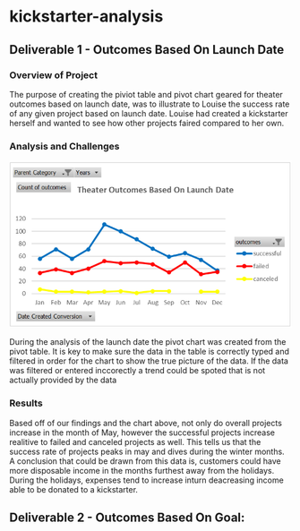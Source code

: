 # kickstarter-analysis

## Deliverable 1 - Outcomes Based On Launch Date
### Overview of Project
The purpose of creating the piviot table and pivot chart geared for theater outcomes based on launch date, was to illustrate to Louise the success rate of any given project based on launch date. Louise had created a kickstarter herself and wanted to see how other projects faired compared to her own.
### Analysis and Challenges
![Theater_Outcomes_Vs_Launch.png](Theater_Outcomes_Vs_Launch.png)

During the analysis of the launch date the pivot chart was created from the pivot table. It is key to make sure the data in the table is correctly typed and filtered in order for the chart to show the true picture of the data. If the data was filtered or entered inccorectly a trend could be spoted that is not actually provided by the data
### Results
Based off of our findings and the chart above, not only do overall projects increase in the month of May, however the successful projects increase realitive to failed and canceled projects as well. This tells us that the success rate of projects peaks in may and dives during the winter months. A conclusion that could be drawn from this data is, customers could have more disposable income in the months furthest away from the holidays. During the holidays, expenses tend to increase inturn deacreasing income able to be donated to a kickstarter.
## Deliverable 2 - Outcomes Based On Goal:
